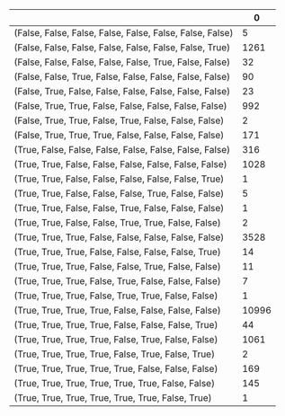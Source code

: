 |                                                          |     0 |
|----------------------------------------------------------|-------|
| (False, False, False, False, False, False, False, False) |     5 |
| (False, False, False, False, False, False, False, True)  |  1261 |
| (False, False, False, False, False, True, False, False)  |    32 |
| (False, False, True, False, False, False, False, False)  |    90 |
| (False, True, False, False, False, False, False, False)  |    23 |
| (False, True, True, False, False, False, False, False)   |   992 |
| (False, True, True, False, True, False, False, False)    |     2 |
| (False, True, True, True, False, False, False, False)    |   171 |
| (True, False, False, False, False, False, False, False)  |   316 |
| (True, True, False, False, False, False, False, False)   |  1028 |
| (True, True, False, False, False, False, False, True)    |     1 |
| (True, True, False, False, False, True, False, False)    |     5 |
| (True, True, False, False, True, False, False, False)    |     1 |
| (True, True, False, False, True, True, False, False)     |     2 |
| (True, True, True, False, False, False, False, False)    |  3528 |
| (True, True, True, False, False, False, False, True)     |    14 |
| (True, True, True, False, False, True, False, False)     |    11 |
| (True, True, True, False, True, False, False, False)     |     7 |
| (True, True, True, False, True, True, False, False)      |     1 |
| (True, True, True, True, False, False, False, False)     | 10996 |
| (True, True, True, True, False, False, False, True)      |    44 |
| (True, True, True, True, False, True, False, False)      |  1061 |
| (True, True, True, True, False, True, False, True)       |     2 |
| (True, True, True, True, True, False, False, False)      |   169 |
| (True, True, True, True, True, True, False, False)       |   145 |
| (True, True, True, True, True, True, False, True)        |     1 |